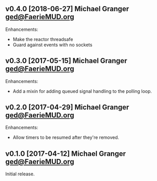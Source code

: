 ## v0.4.0 [2018-06-27] Michael Granger <ged@FaerieMUD.org>

Enhancements:

- Make the reactor threadsafe
- Guard against events with no sockets


##  v0.3.0 [2017-05-15] Michael Granger <ged@FaerieMUD.org>

Enhancements:

- Add a mixin for adding queued signal handling to the polling loop.


##  v0.2.0 [2017-04-29] Michael Granger <ged@FaerieMUD.org>

Enhancements:

- Allow timers to be resumed after they're removed.


## v0.1.0 [2017-04-12] Michael Granger <ged@FaerieMUD.org>

Initial release.


